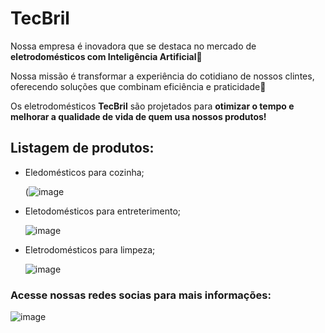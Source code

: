 # TecBril
Nossa empresa é inovadora que se destaca no mercado de **eletrodomésticos com Inteligência Artificial**🥳

Nossa missão é transformar a experiência do cotidiano de nossos clintes, oferecendo soluções que combinam eficiência e praticidade💙

Os eletrodomésticos **TecBril** são projetados para **otimizar o tempo e melhorar a qualidade de vida de quem usa nossos produtos!**


## Listagem de produtos:

- Eledomésticos para cozinha;

  (![image](https://github.com/user-attachments/assets/3fd2647b-aa99-42dc-a593-816d37dc7d6c)

- Eletodomésticos para entreterimento;

  ![image](https://github.com/user-attachments/assets/80d0189d-3be2-4481-9896-1fd93a1ef953)

- Eletrodomésticos para limpeza;

  ![image](https://github.com/user-attachments/assets/8ff74c2a-07b9-43a8-8c5f-27d12b60437c)


### Acesse nossas redes socias para mais informações:
![image](https://github.com/user-attachments/assets/06588f3f-2cc5-48f9-ad14-0af8b1d7b102)
